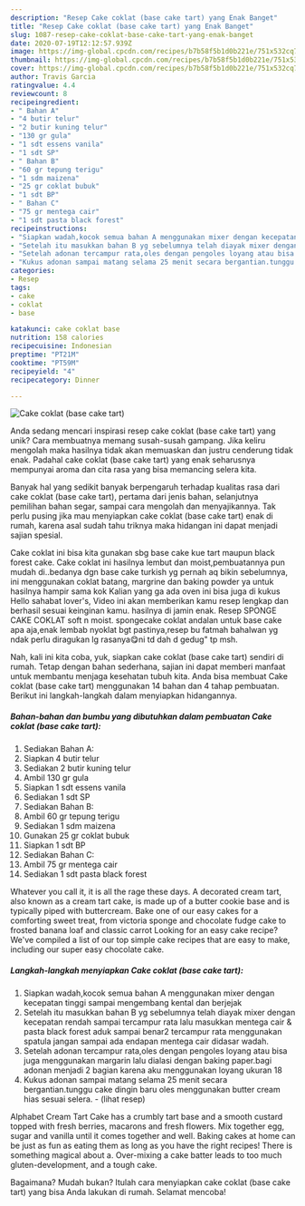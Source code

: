 ```yaml
---
description: "Resep Cake coklat (base cake tart) yang Enak Banget"
title: "Resep Cake coklat (base cake tart) yang Enak Banget"
slug: 1087-resep-cake-coklat-base-cake-tart-yang-enak-banget
date: 2020-07-19T12:12:57.939Z
image: https://img-global.cpcdn.com/recipes/b7b58f5b1d0b221e/751x532cq70/cake-coklat-base-cake-tart-foto-resep-utama.jpg
thumbnail: https://img-global.cpcdn.com/recipes/b7b58f5b1d0b221e/751x532cq70/cake-coklat-base-cake-tart-foto-resep-utama.jpg
cover: https://img-global.cpcdn.com/recipes/b7b58f5b1d0b221e/751x532cq70/cake-coklat-base-cake-tart-foto-resep-utama.jpg
author: Travis Garcia
ratingvalue: 4.4
reviewcount: 8
recipeingredient:
- " Bahan A"
- "4 butir telur"
- "2 butir kuning telur"
- "130 gr gula"
- "1 sdt essens vanila"
- "1 sdt SP"
- " Bahan B"
- "60 gr tepung terigu"
- "1 sdm maizena"
- "25 gr coklat bubuk"
- "1 sdt BP"
- " Bahan C"
- "75 gr mentega cair"
- "1 sdt pasta black forest"
recipeinstructions:
- "Siapkan wadah,kocok semua bahan A menggunakan mixer dengan kecepatan tinggi sampai mengembang kental dan berjejak"
- "Setelah itu masukkan bahan B yg sebelumnya telah diayak mixer dengan kecepatan rendah sampai tercampur rata lalu masukkan mentega cair &amp; pasta black forest aduk sampai benar2 tercampur rata menggunakan spatula jangan sampai ada endapan mentega cair didasar wadah."
- "Setelah adonan tercampur rata,oles dengan pengoles loyang atau bisa juga menggunakan margarin lalu dialasi dengan baking paper.bagi adonan menjadi 2 bagian karena aku menggunakan loyang ukuran 18"
- "Kukus adonan sampai matang selama 25 menit secara bergantian.tunggu cake dingin baru oles menggunakan butter cream hias sesuai selera.             (lihat resep)"
categories:
- Resep
tags:
- cake
- coklat
- base

katakunci: cake coklat base 
nutrition: 158 calories
recipecuisine: Indonesian
preptime: "PT21M"
cooktime: "PT59M"
recipeyield: "4"
recipecategory: Dinner

---
```



![Cake coklat (base cake tart)](https://img-global.cpcdn.com/recipes/b7b58f5b1d0b221e/751x532cq70/cake-coklat-base-cake-tart-foto-resep-utama.jpg)

Anda sedang mencari inspirasi resep cake coklat (base cake tart) yang unik? Cara membuatnya memang susah-susah gampang. Jika keliru mengolah maka hasilnya tidak akan memuaskan dan justru cenderung tidak enak. Padahal cake coklat (base cake tart) yang enak seharusnya mempunyai aroma dan cita rasa yang bisa memancing selera kita.

Banyak hal yang sedikit banyak berpengaruh terhadap kualitas rasa dari cake coklat (base cake tart), pertama dari jenis bahan, selanjutnya pemilihan bahan segar, sampai cara mengolah dan menyajikannya. Tak perlu pusing jika mau menyiapkan cake coklat (base cake tart) enak di rumah, karena asal sudah tahu triknya maka hidangan ini dapat menjadi sajian spesial.

Cake coklat ini bisa kita gunakan sbg base cake kue tart maupun black forest cake. Cake coklat ini hasilnya lembut dan moist,pembuatannya pun mudah di..bedanya dgn base cake turkish yg pernah aq bikin sebelumnya, ini menggunakan coklat batang, margrine dan baking powder ya untuk hasilnya hampir sama kok Kalian yang ga ada oven ini bisa juga di kukus  Hello sahabat lover&#39;s, Video ini akan memberikan kamu resep lengkap dan berhasil sesuai keinginan kamu. hasilnya di jamin enak. Resep SPONGE CAKE COKLAT soft n moist. spongecake coklat andalan untuk base cake apa aja,enak lembab nyoklat bgt pastinya,resep bu fatmah bahalwan yg ndak perlu diragukan lg rasanya😋ni td dah d gedug&#34; tp msh.


Nah, kali ini kita coba, yuk, siapkan cake coklat (base cake tart) sendiri di rumah. Tetap dengan bahan sederhana, sajian ini dapat memberi manfaat untuk membantu menjaga kesehatan tubuh kita. Anda bisa membuat Cake coklat (base cake tart) menggunakan 14 bahan dan 4 tahap pembuatan. Berikut ini langkah-langkah dalam menyiapkan hidangannya.

<!--inarticleads1-->

##### Bahan-bahan dan bumbu yang dibutuhkan dalam pembuatan Cake coklat (base cake tart):

1. Sediakan  Bahan A:
1. Siapkan 4 butir telur
1. Sediakan 2 butir kuning telur
1. Ambil 130 gr gula
1. Siapkan 1 sdt essens vanila
1. Sediakan 1 sdt SP
1. Sediakan  Bahan B:
1. Ambil 60 gr tepung terigu
1. Sediakan 1 sdm maizena
1. Gunakan 25 gr coklat bubuk
1. Siapkan 1 sdt BP
1. Sediakan  Bahan C:
1. Ambil 75 gr mentega cair
1. Sediakan 1 sdt pasta black forest


Whatever you call it, it is all the rage these days. A decorated cream tart, also known as a cream tart cake, is made up of a butter cookie base and is typically piped with buttercream. Bake one of our easy cakes for a comforting sweet treat, from victoria sponge and chocolate fudge cake to frosted banana loaf and classic carrot Looking for an easy cake recipe? We&#39;ve compiled a list of our top simple cake recipes that are easy to make, including our super easy chocolate cake. 

<!--inarticleads2-->

##### Langkah-langkah menyiapkan Cake coklat (base cake tart):

1. Siapkan wadah,kocok semua bahan A menggunakan mixer dengan kecepatan tinggi sampai mengembang kental dan berjejak
1. Setelah itu masukkan bahan B yg sebelumnya telah diayak mixer dengan kecepatan rendah sampai tercampur rata lalu masukkan mentega cair &amp; pasta black forest aduk sampai benar2 tercampur rata menggunakan spatula jangan sampai ada endapan mentega cair didasar wadah.
1. Setelah adonan tercampur rata,oles dengan pengoles loyang atau bisa juga menggunakan margarin lalu dialasi dengan baking paper.bagi adonan menjadi 2 bagian karena aku menggunakan loyang ukuran 18
1. Kukus adonan sampai matang selama 25 menit secara bergantian.tunggu cake dingin baru oles menggunakan butter cream hias sesuai selera. -             (lihat resep)


Alphabet Cream Tart Cake has a crumbly tart base and a smooth custard topped with fresh berries, macarons and fresh flowers. Mix together egg, sugar and vanilla until it comes together and well. Baking cakes at home can be just as fun as eating them as long as you have the right recipes! There is something magical about a. Over-mixing a cake batter leads to too much gluten-development, and a tough cake. 

Bagaimana? Mudah bukan? Itulah cara menyiapkan cake coklat (base cake tart) yang bisa Anda lakukan di rumah. Selamat mencoba!
